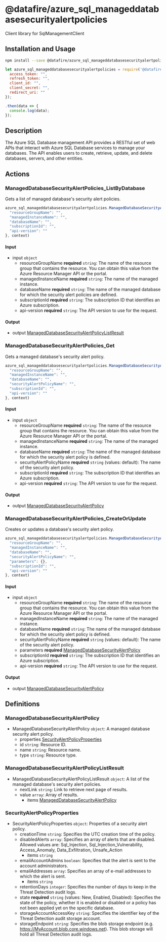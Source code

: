 # @datafire/azure_sql_manageddatabasesecurityalertpolicies

Client library for SqlManagementClient

## Installation and Usage
```bash
npm install --save @datafire/azure_sql_manageddatabasesecurityalertpolicies
```
```js
let azure_sql_manageddatabasesecurityalertpolicies = require('@datafire/azure_sql_manageddatabasesecurityalertpolicies').create({
  access_token: "",
  refresh_token: "",
  client_id: "",
  client_secret: "",
  redirect_uri: ""
});

.then(data => {
  console.log(data);
});
```

## Description

The Azure SQL Database management API provides a RESTful set of web APIs that interact with Azure SQL Database services to manage your databases. The API enables users to create, retrieve, update, and delete databases, servers, and other entities.

## Actions

### ManagedDatabaseSecurityAlertPolicies_ListByDatabase
Gets a list of managed database's security alert policies.


```js
azure_sql_manageddatabasesecurityalertpolicies.ManagedDatabaseSecurityAlertPolicies_ListByDatabase({
  "resourceGroupName": "",
  "managedInstanceName": "",
  "databaseName": "",
  "subscriptionId": "",
  "api-version": ""
}, context)
```

#### Input
* input `object`
  * resourceGroupName **required** `string`: The name of the resource group that contains the resource. You can obtain this value from the Azure Resource Manager API or the portal.
  * managedInstanceName **required** `string`: The name of the managed instance.
  * databaseName **required** `string`: The name of the managed database for which the security alert policies are defined.
  * subscriptionId **required** `string`: The subscription ID that identifies an Azure subscription.
  * api-version **required** `string`: The API version to use for the request.

#### Output
* output [ManagedDatabaseSecurityAlertPolicyListResult](#manageddatabasesecurityalertpolicylistresult)

### ManagedDatabaseSecurityAlertPolicies_Get
Gets a managed database's security alert policy.


```js
azure_sql_manageddatabasesecurityalertpolicies.ManagedDatabaseSecurityAlertPolicies_Get({
  "resourceGroupName": "",
  "managedInstanceName": "",
  "databaseName": "",
  "securityAlertPolicyName": "",
  "subscriptionId": "",
  "api-version": ""
}, context)
```

#### Input
* input `object`
  * resourceGroupName **required** `string`: The name of the resource group that contains the resource. You can obtain this value from the Azure Resource Manager API or the portal.
  * managedInstanceName **required** `string`: The name of the managed instance.
  * databaseName **required** `string`: The name of the managed database for which the security alert policy is defined.
  * securityAlertPolicyName **required** `string` (values: default): The name of the security alert policy.
  * subscriptionId **required** `string`: The subscription ID that identifies an Azure subscription.
  * api-version **required** `string`: The API version to use for the request.

#### Output
* output [ManagedDatabaseSecurityAlertPolicy](#manageddatabasesecurityalertpolicy)

### ManagedDatabaseSecurityAlertPolicies_CreateOrUpdate
Creates or updates a database's security alert policy.


```js
azure_sql_manageddatabasesecurityalertpolicies.ManagedDatabaseSecurityAlertPolicies_CreateOrUpdate({
  "resourceGroupName": "",
  "managedInstanceName": "",
  "databaseName": "",
  "securityAlertPolicyName": "",
  "parameters": {},
  "subscriptionId": "",
  "api-version": ""
}, context)
```

#### Input
* input `object`
  * resourceGroupName **required** `string`: The name of the resource group that contains the resource. You can obtain this value from the Azure Resource Manager API or the portal.
  * managedInstanceName **required** `string`: The name of the managed instance.
  * databaseName **required** `string`: The name of the managed database for which the security alert policy is defined.
  * securityAlertPolicyName **required** `string` (values: default): The name of the security alert policy.
  * parameters **required** [ManagedDatabaseSecurityAlertPolicy](#manageddatabasesecurityalertpolicy)
  * subscriptionId **required** `string`: The subscription ID that identifies an Azure subscription.
  * api-version **required** `string`: The API version to use for the request.

#### Output
* output [ManagedDatabaseSecurityAlertPolicy](#manageddatabasesecurityalertpolicy)



## Definitions

### ManagedDatabaseSecurityAlertPolicy
* ManagedDatabaseSecurityAlertPolicy `object`: A managed database security alert policy.
  * properties [SecurityAlertPolicyProperties](#securityalertpolicyproperties)
  * id `string`: Resource ID.
  * name `string`: Resource name.
  * type `string`: Resource type.

### ManagedDatabaseSecurityAlertPolicyListResult
* ManagedDatabaseSecurityAlertPolicyListResult `object`: A list of the managed database's security alert policies.
  * nextLink `string`: Link to retrieve next page of results.
  * value `array`: Array of results.
    * items [ManagedDatabaseSecurityAlertPolicy](#manageddatabasesecurityalertpolicy)

### SecurityAlertPolicyProperties
* SecurityAlertPolicyProperties `object`: Properties of a security alert policy.
  * creationTime `string`: Specifies the UTC creation time of the policy.
  * disabledAlerts `array`: Specifies an array of alerts that are disabled. Allowed values are: Sql_Injection, Sql_Injection_Vulnerability, Access_Anomaly, Data_Exfiltration, Unsafe_Action
    * items `string`
  * emailAccountAdmins `boolean`: Specifies that the alert is sent to the account administrators.
  * emailAddresses `array`: Specifies an array of e-mail addresses to which the alert is sent.
    * items `string`
  * retentionDays `integer`: Specifies the number of days to keep in the Threat Detection audit logs.
  * state **required** `string` (values: New, Enabled, Disabled): Specifies the state of the policy, whether it is enabled or disabled or a policy has not been applied yet on the specific database.
  * storageAccountAccessKey `string`: Specifies the identifier key of the Threat Detection audit storage account.
  * storageEndpoint `string`: Specifies the blob storage endpoint (e.g. https://MyAccount.blob.core.windows.net). This blob storage will hold all Threat Detection audit logs.


